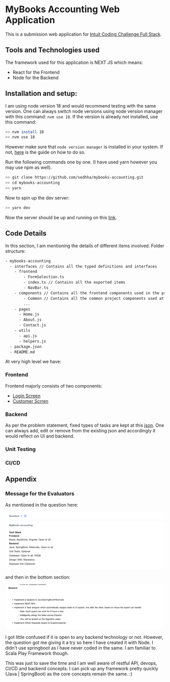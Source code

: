 # MyBooks Accounting Web Application

This is a submission web application for [Intuit Coding Challenge Full Stack](https://assessment.hackerearth.com/challenges/new/hiring/intuit-fullstack-software-engineer-hiring-challenge/).

## Tools and Technologies used

The framework used for this application is NEXT JS which means:

- React for the Frontend
- Node for the Backend


## Installation and setup:

I am using node version 18 and would recommend testing with the same version. One can always switch node versions using node version manager with this command: `nvm use 18`. If the version is already not installed, use this command:

```bash
>> nvm install 18
>> nvm use 18
```

However make sure that `node version manager` is installed in your system. If not, [here](https://www.freecodecamp.org/news/node-version-manager-nvm-install-guide/) is the guide on how to do so.

Run the following commands one by one. (I have used yarn however you may use npm as well).

```bash
>> git clone https://github.com/sedhha/mybooks-accounting.git
>> cd mybooks-accounting
>> yarn
```

Now to spin up the dev server:

```bash
>> yarn dev
```
Now the server should be up and running on this [link](http://localhost:3000).

## Code Details

In this section, I am mentioning the details of different items involved. 
Folder structure:

```bash
- mybooks-accounting
  - interfaces // Contains all the typed definitions and interfaces
    - frontend
        - FormSelection.ts
        - index.ts // Contains all the exported items
        - NavBar.ts
    - components // Contains all the frontend components used in the project
        - Common // Contains all the common project components used at multiple places
        ...
    - pages
      - Home.js
      - About.js
      - Contact.js
    - utils
      - api.js
      - helpers.js
  - package.json
  - README.md

```


At very high level we have:

### Frontend

Frontend majorly consists of two components:

- [Login Screen](components/Login)
- [Customer Scrren](components/Customer)


### Backend

As per the problem statement, fixed types of tasks are kept at this [json](constants/requests.json). One can always add, edit or remove from the existing json and accordingly it would reflect on UI and backend.

### Unit Testing

### CI/CD



## Appendix


### Message for the Evaluators

As mentioned in the question here:

![Description of Question](docs/images/2023-03-05-09-38-45.png)

and then in the bottom section:

![Backend Requirements of the Question](docs/images/2023-03-05-09-40-00.png)

I got little confused if it is open to any backend technology or not. However, the question got me giving it a try so here I have created it with Node. I didn't use springboot as I have never coded in the same. I am familiar to Scala Play Framework though.

This was just to save the time and I am well aware of restful API, devops, CI/CD and backend concepts. I can pick up any framework pretty quickly (Java | SpringBoot) as the core concepts remain the same. :)

